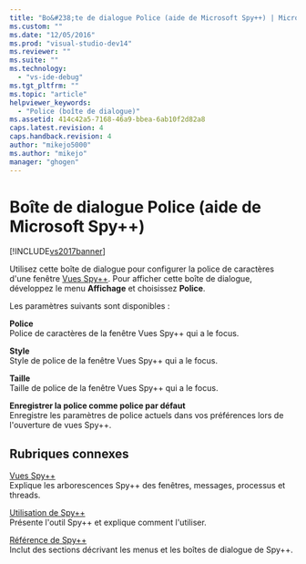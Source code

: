```yaml
---
title: "Bo&#238;te de dialogue Police (aide de Microsoft Spy++) | Microsoft Docs"
ms.custom: ""
ms.date: "12/05/2016"
ms.prod: "visual-studio-dev14"
ms.reviewer: ""
ms.suite: ""
ms.technology: 
  - "vs-ide-debug"
ms.tgt_pltfrm: ""
ms.topic: "article"
helpviewer_keywords: 
  - "Police (boîte de dialogue)"
ms.assetid: 414c42a5-7168-46a9-bbea-6ab10f2d82a8
caps.latest.revision: 4
caps.handback.revision: 4
author: "mikejo5000"
ms.author: "mikejo"
manager: "ghogen"
---
```

# Bo&#238;te de dialogue Police (aide de Microsoft Spy++)
[!INCLUDE[vs2017banner](../code-quality/includes/vs2017banner.md)]

Utilisez cette boîte de dialogue pour configurer la police de caractères d'une fenêtre [Vues Spy\+\+](../debugger/spy-increment-views.md).  Pour afficher cette boîte de dialogue, développez le menu **Affichage** et choisissez **Police**.  
  
 Les paramètres suivants sont disponibles :  
  
 **Police**  
 Police de caractères de la fenêtre Vues Spy\+\+ qui a le focus.  
  
 **Style**  
 Style de police de la fenêtre Vues Spy\+\+ qui a le focus.  
  
 **Taille**  
 Taille de police de la fenêtre Vues Spy\+\+ qui a le focus.  
  
 **Enregistrer la police comme police par défaut**  
 Enregistre les paramètres de police actuels dans vos préférences lors de l'ouverture de vues Spy\+\+.  
  
## Rubriques connexes  
 [Vues Spy\+\+](../debugger/spy-increment-views.md)  
 Explique les arborescences Spy\+\+ des fenêtres, messages, processus et threads.  
  
 [Utilisation de Spy\+\+](../debugger/using-spy-increment.md)  
 Présente l'outil Spy\+\+ et explique comment l'utiliser.  
  
 [Référence de Spy\+\+](../debugger/spy-increment-reference.md)  
 Inclut des sections décrivant les menus et les boîtes de dialogue de Spy\+\+.